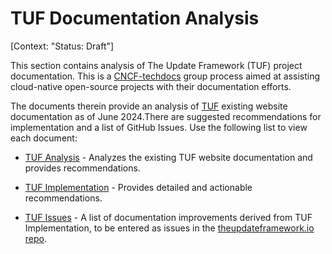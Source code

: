 # TUF Documentation Analysis

[Context: "Status: Draft"]

This section contains analysis of The Update Framework (TUF) project
documentation. This is a [CNCF-techdocs](https://github.com/cncf/techdocs) group
process aimed at assisting cloud-native open-source projects with their
documentation efforts.

The documents therein provide an analysis of
[TUF](https://github.com/theupdateframework/theupdateframework.io) existing
website documentation as of June 2024.There are suggested recommendations for
implementation and a list of GitHub Issues. Use the following list to view each
document:

- [TUF Analysis](analysis.md) - Analyzes the existing TUF website documentation
  and provides recommendations.

- [TUF Implementation](implementation.md) - Provides detailed and actionable
  recommendations.

- [TUF Issues](issues.md) - A list of documentation improvements derived from
  TUF Implementation, to be entered as issues in the
  [theupdateframework.io repo](https://github.com/theupdateframework/theupdateframework.io).
